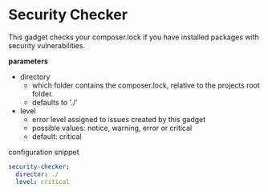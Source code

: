 Security Checker
================

This gadget checks your composer.lock if you have installed packages with security vulnerabilities. 

**parameters**

* directory
    * which folder contains the composer.lock, relative to the projects root folder.
    * defaults to './'
* level
    * error level assigned to issues created by this gadget
    * possible values: notice, warning, error or critical
    * default: critical

configuration snippet

```yml
security-checker:
  director: ./
  level: critical
```